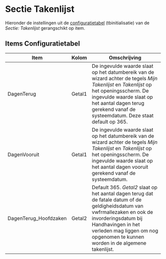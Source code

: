 # Sectie Takenlijst

Hieronder de instellingen uit de [configuratietabel](README.md) (tbinitialisatie) van de _Sectie: Takenlijst_ gerangschikt op item.

## Items Configuratietabel

| Item                  | Kolom  | Omschrijving                                                                        |
|-----------------------|--------|-------------------------------------------------------------------------------------|
| DagenTerug            | Getal1 | De ingevulde waarde slaat op het datumbereik van de wizard achter de tegels _Mijn Takenlijst_ en _Takenlijst_ op het openingsscherm. De ingevulde waarde slaat op het aantal dagen terug gerekend vanaf de systeemdatum. Deze staat default op 365. |
| DagenVooruit          | Getal1 | De ingevulde waarde slaat op het datumbereik van de wizard achter de tegels _Mijn Takenlijst_ en _Takenlijst_ op het openingsscherm. De ingevulde waarde slaat op het aantal dagen vooruit gerekend vanaf de systeemdatum. |
| DagenTerug_Hoofdzaken | Getal2 | Default 365. _Getal2_ slaat op het aantal dagen terug dat de fatale datum of de geldigheidsdatum van vwfrmallezaken en ook de invorderingsdatum bij Handhavingen in het verleden mag liggen om nog opgenomen te kunnen worden in de algemene takenlijst. |
